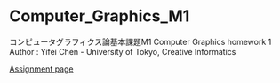 # Computer_Graphics_M1
コンピュータグラフィクス論基本課題M1  Computer Graphics homework 1\
Author : Yifei Chen - University of Tokyo, Creative Informatics

[Assignment page]()
